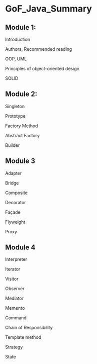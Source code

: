 # GoF_Java_Summary

## Module 1:

Introduction

Authors, Recommended reading

OOP, UML

Principles of object-oriented design

SOLID
 
## Module 2:

Singleton

Prototype

Factory Method

Abstract Factory

Builder
 
## Module 3

Adapter

Bridge

Composite

Decorator

Façade

Flyweight 

Proxy
 
## Module 4

Interpreter

Iterator

Visitor

Observer

Mediator

Memento

Command

Chain of Responsibility

Template method

Strategy

State
